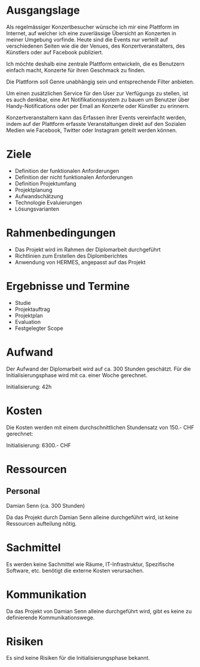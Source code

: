 # Ausgangslage

Als regelmässiger Konzertbesucher wünsche ich mir eine Plattform im Internet,
auf welcher ich eine zuverlässige Übersicht an Konzerten in meiner Umgebung vorfinde.
Heute sind die Events nur verteilt auf verschiedenen Seiten wie die der Venues, des Konzertveranstalters, des Künstlers oder auf Facebook publiziert.

Ich möchte deshalb eine zentrale Plattform entwickeln, die es Benutzern einfach macht,
Konzerte für ihren Geschmack zu finden.

Die Plattform soll Genre unabhängig sein und entsprechende
Filter anbieten.

Um einen zusätzlichen Service für den User zur Verfügungs zu stellen, ist es auch denkbar, eine Art
Notifikationssystem zu bauen um Benutzer über Handy-Notifications oder
per Email an Konzerte oder Künstler zu erinnern.

Konzertveranstaltern kann das Erfassen ihrer Events vereinfacht werden,
indem auf der Plattform erfasste Veranstaltungen direkt auf den Sozialen Medien
wie Facebook, Twitter oder Instagram geteilt werden können.

# Ziele

- Definition der funktionalen Anforderungen
- Definition der nicht funktionalen Anforderungen
- Definition Projektumfang
- Projektplanung
- Aufwandschätzung
- Technologie Evaluierungen
- Lösungsvarianten

# Rahmenbedingungen

- Das Projekt wird im Rahmen der Diplomarbeit durchgeführt
- Richtlinien zum Erstellen des Diplomberichtes
- Anwendung von HERMES, angepasst auf das Projekt

# Ergebnisse und Termine

- Studie
- Projektauftrag
- Projektplan
- Evaluation
- Festgelegter Scope

# Aufwand

Der Aufwand der Diplomarbeit wird auf ca. 300 Stunden geschätzt.
Für die Initialisierungsphase wird mit ca. einer Woche gerechnet.

Initialisierung: 42h

# Kosten

Die Kosten werden mit einem durchschnittlichen Stundensatz von 150.- CHF
gerechnet:

Initialisierung: 6300.- CHF

# Ressourcen

## Personal

Damian Senn (ca. 300 Stunden)

Da das Projekt durch Damian Senn alleine durchgeführt wird, ist keine
Ressourcen aufteilung nötig.

# Sachmittel

Es werden keine Sachmittel wie Räume, IT-Infrastruktur, Spezifische Software,
etc. benötigt die externe Kosten verursachen.

# Kommunikation

Da das Projekt von Damian Senn alleine durchgeführt wird, gibt es keine zu
definierende Kommunikationswege.

# Risiken

Es sind keine Risiken für die Initialisierungsphase bekannt.
